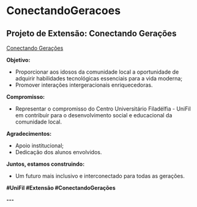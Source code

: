 # ConectandoGeracoes
## Projeto de Extensão: Conectando Gerações
[Conectando Gerações](https://time4success.webnode.page/)

**Objetivo:**

* Proporcionar aos idosos da comunidade local a oportunidade de adquirir habilidades tecnológicas essenciais para a vida moderna;
* Promover interações intergeracionais enriquecedoras.

**Compromisso:**

* Representar o compromisso do Centro Universitário Filadélfia - UniFil em contribuir para o desenvolvimento social e educacional da comunidade local.

**Agradecimentos:**

* Apoio institucional;
* Dedicação dos alunos envolvidos.

**Juntos, estamos construindo:**

* Um futuro mais inclusivo e interconectado para todas as gerações.

**#UniFil #Extensão #ConectandoGerações**

**---**


